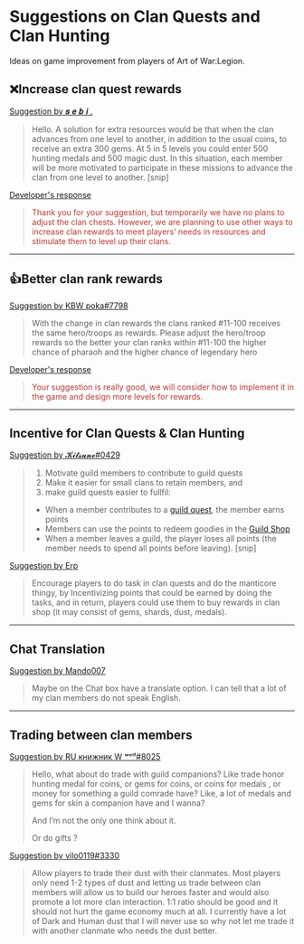 # Suggestions on Clan Quests and Clan Hunting

Ideas on game improvement from players of Art of War:Legion.

## ❌Increase clan quest rewards

[Suggestion by 𝒔 𝒆 𝒃 𝒊 .](https://discord.com/channels/658594298983350293/659077000027308104/930771394562752522)
> Hello. A solution for extra resources would be that when the clan advances
> from one level to another, in addition to the usual coins, to receive an
> extra 300 gems. At 5 in 5 levels you could enter 500 hunting medals and
> 500 magic dust. In this situation, each member will be more motivated to
> participate in these missions to advance the clan from one level to another.
> [snip]

[Developer's response](https://discord.com/channels/658594298983350293/754929508427104258/933680184157159494)
<blockquote style="color:#b93a35">
Thank you for your suggestion, but temporarily we have no plans
to adjust the clan chests. However, we are planning to use other
ways to increase clan rewards to meet players’  needs in resources
and stimulate them to level up their clans.
</blockquote>

----

## 👍Better clan rank rewards

[Suggestion by KBW poka#7798](https://discord.com/channels/658594298983350293/659077000027308104/927363936377004062)
> With the change in clan rewards the clans ranked #11-100 receives the same
> hero/troops as rewards. Please adjust the hero/troop rewards so the better
> your clan ranks within #11-100 the higher chance of pharaoh and the higher
> chance of legendary hero

[Developer's response](https://discord.com/channels/658594298983350293/754929508427104258/931147792011898920)
<blockquote style="color:#b93a35">
Your suggestion is really good, we will consider how to implement it in the
game and design more levels for rewards.
</blockquote>

----

## Incentive for Clan Quests & Clan Hunting

[Suggestion by 𝓚𝓲𝓽𝓼𝓾𝓷𝓮#0429](https://discord.com/channels/658594298983350293/659077000027308104/930748378122440704)
> 1. Motivate guild members to contribute to guild quests
> 2. Make it easier for small clans to retain members, and
> 3. make guild quests easier to fullfil:
>
> * When a member contributes to a [guild quest](quests/guild-quests), the member earns points
> * Members can use the points to redeem goodies in the [Guild Shop](shop/guild-shop)
> * When a member leaves a guild, the player loses all points (the member needs to spend all points before leaving).
> [snip]

[Suggestion by Erp](https://discord.com/channels/658594298983350293/659077000027308104/931922004754452500)
> Encourage players to do task in clan quests and do the manticore thingy,
> by Incentivizing points that could be earned by doing the tasks, and in
> return, players could use them to buy rewards in clan shop (it may
> consist of gems, shards, dust, medals).

----

## Chat Translation
[Suggestion by Mando007](https://discord.com/channels/658594298983350293/659077000027308104/931205666645880852)
> Maybe on the Chat box have a translate option.
> I can tell that a lot of my clan members do not speak English.

----

## Trading between clan members

[Suggestion by RU книжник W ʷᵒˡᶠ#8025](https://discord.com/channels/658594298983350293/659077000027308104/936204661474590730)

> Hello, what about do trade with guild companions? Like trade
> honor hunting medal for coins, or gems for coins, or coins for
> medals , or money for something a guild comrade have? Like, a
> lot of medals and gems for skin a companion have and I wanna?
> 
> And I’m not the only one think about it.
> 
> Or do gifts ?


[Suggestion by vilo0119#3330](https://discord.com/channels/658594298983350293/659077000027308104/936204661474590730)
> Allow players to trade their dust with their clanmates. Most players only
> need 1-2 types of dust and letting us trade between clan members will allow
> us to build our heroes faster and would also promote a lot more clan
> interaction. 1:1 ratio should be good and it should not hurt the game
> economy much at all. I currently have a lot of Dark and Human dust that
> I will never use so why not let me trade it with another clanmate who
> needs the dust better.